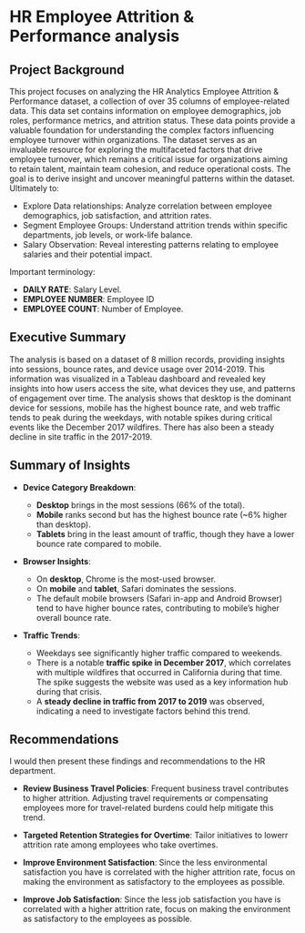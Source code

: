 # HR Employee Attrition & Performance analysis

## Project Background

This project focuses on analyzing the HR Analytics Employee Attrition & Performance dataset, a collection of over 35 columns of employee-related data. This data set contains information on employee demographics, job roles, performance metrics, and attrition status. These data points provide a valuable foundation for understanding the complex factors influencing employee turnover within organizations. The dataset serves as an invaluable resource for exploring the multifaceted factors that drive employee turnover, which remains a critical issue for organizations aiming to retain talent, maintain team cohesion, and reduce operational costs. The goal is to derive insight and uncover meaningful patterns within the dataset. Ultimately to:

 - Explore Data relationships: Analyze correlation between employee demographics, job satisfaction, and attrition rates.
 - Segment Employee Groups: Understand attrition trends within specific departments, job levels, or work-life balance.
 - Salary Observation: Reveal interesting patterns relating to employee salaries and their potential impact.

Important terminology:

- **DAILY RATE**: Salary Level.
- **EMPLOYEE NUMBER**: Employee ID
- **EMPLOYEE COUNT**: Number of Employee.

## Executive Summary

The analysis is based on a dataset of 8 million records, providing insights into sessions, bounce rates, and device usage over 2014-2019. This information was visualized in a Tableau dashboard and revealed key insights into how users access the site, what devices they use, and patterns of engagement over time. The analysis shows that desktop is the dominant device for sessions, mobile has the highest bounce rate, and web traffic tends to peak during the weekdays, with notable spikes during critical events like the December 2017 wildfires. There has also been a steady decline in site traffic in the 2017-2019.

## Summary of Insights

- **Device Category Breakdown**:
    - **Desktop** brings in the most sessions (66% of the total).
    - **Mobile** ranks second but has the highest bounce rate (~6% higher than desktop).
    - **Tablets** bring in the least amount of traffic, though they have a lower bounce rate compared to mobile.
  
- **Browser Insights**:
    - On **desktop**, Chrome is the most-used browser.
    - On **mobile** and **tablet**, Safari dominates the sessions.
    - The default mobile browsers (Safari in-app and Android Browser) tend to have higher bounce rates, contributing to mobile’s higher overall bounce rate.

- **Traffic Trends**:
    - Weekdays see significantly higher traffic compared to weekends.
    - There is a notable **traffic spike in December 2017**, which correlates with multiple wildfires that occurred in California during that time. The spike suggests the website was used as a key information hub during that crisis.
    - A **steady decline in traffic from 2017 to 2019** was observed, indicating a need to investigate factors behind this trend.

## Recommendations

I would then present these findings and recommendations to the HR department.

- **Review Business Travel Policies**: Frequent business travel contributes to higher attrition. Adjusting travel requirements or compensating employees more for travel-related burdens could help mitigate this trend.

- **Targeted Retention Strategies for Overtime**: Tailor initiatives to lowerr attrition rate among employees who take overtimes.
  
- **Improve Environment Satisfaction**: Since the less environmental satisfaction you have is correlated with the higher attrition rate, focus on making the environment as satisfactory to the employees as possible.

- **Improve Job Satisfaction**: Since the less job satisfaction you have is correlated with a higher attrition rate, focus on making the environment as satisfactory to the employees as possible.

